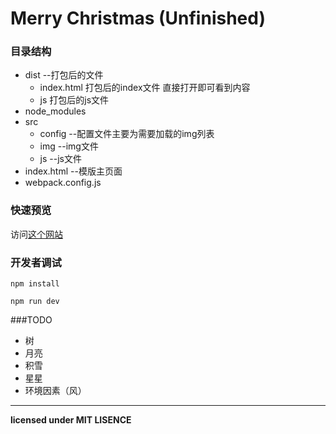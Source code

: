 # Merry Christmas (Unfinished)

### 目录结构

* dist  --打包后的文件
  - index.html 打包后的index文件 直接打开即可看到内容
  - js 打包后的js文件
* node_modules 
* src
  - config --配置文件主要为需要加载的img列表
  - img  --img文件
  - js --js文件
* index.html --模版主页面
* webpack.config.js

### 快速预览
访问[这个网站](https://newnewking.github.io/MerryChristmas/)

### 开发者调试

```
npm install
```

```
npm run dev
```


###TODO
* 树
* 月亮
* 积雪
* 星星
* 环境因素（风）

---
**licensed under MIT LISENCE**